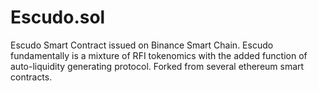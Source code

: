 # Escudo.sol
Escudo Smart Contract issued on Binance Smart Chain. Escudo fundamentally is a mixture of RFI tokenomics with the added function of auto-liquidity generating protocol. Forked from several ethereum smart contracts. 
